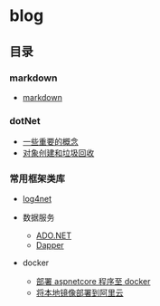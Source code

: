 # blog

## 目录

### markdown

- [markdown](/docs/markdown/markdown_basis.md)

### dotNet

- [一些重要的概念](/docs/dotNet/timeline01.md)
- [对象创建和垃圾回收](/docs/dotNet/timeline02.md)

### 常用框架类库

- [log4net](/docs/basicPackages/log4net/timeline01.md)
  
- 数据服务
  - [ADO.NET](/docs/basicPackages/dataServices/ado.net/timeline01.md)
  - [Dapper](/docs/basicPackages/dataServices/dapper/timeline01.md)

- docker
  - [部署 aspnetcore 程序至 docker](/docs/docker/01.md)
  - [将本地镜像部署到阿里云](/docs/docker/02.md)